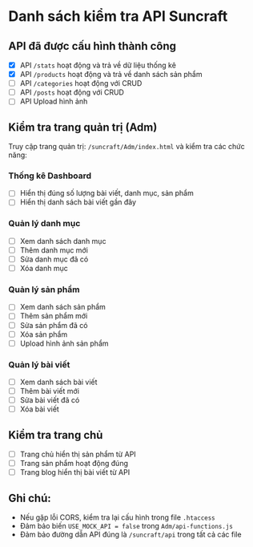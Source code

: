 # Danh sách kiểm tra API Suncraft

## API đã được cấu hình thành công
- [x] API `/stats` hoạt động và trả về dữ liệu thống kê
- [x] API `/products` hoạt động và trả về danh sách sản phẩm
- [ ] API `/categories` hoạt động với CRUD
- [ ] API `/posts` hoạt động với CRUD
- [ ] API Upload hình ảnh

## Kiểm tra trang quản trị (Adm)
Truy cập trang quản trị: `/suncraft/Adm/index.html` và kiểm tra các chức năng:

### Thống kê Dashboard
- [ ] Hiển thị đúng số lượng bài viết, danh mục, sản phẩm
- [ ] Hiển thị danh sách bài viết gần đây

### Quản lý danh mục
- [ ] Xem danh sách danh mục
- [ ] Thêm danh mục mới
- [ ] Sửa danh mục đã có
- [ ] Xóa danh mục

### Quản lý sản phẩm
- [ ] Xem danh sách sản phẩm
- [ ] Thêm sản phẩm mới
- [ ] Sửa sản phẩm đã có
- [ ] Xóa sản phẩm
- [ ] Upload hình ảnh sản phẩm

### Quản lý bài viết
- [ ] Xem danh sách bài viết
- [ ] Thêm bài viết mới
- [ ] Sửa bài viết đã có
- [ ] Xóa bài viết

## Kiểm tra trang chủ
- [ ] Trang chủ hiển thị sản phẩm từ API
- [ ] Trang sản phẩm hoạt động đúng
- [ ] Trang blog hiển thị bài viết từ API

## Ghi chú:
- Nếu gặp lỗi CORS, kiểm tra lại cấu hình trong file `.htaccess`
- Đảm bảo biến `USE_MOCK_API = false` trong `Adm/api-functions.js`
- Đảm bảo đường dẫn API đúng là `/suncraft/api` trong tất cả các file 